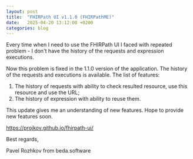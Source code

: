 ```yaml
---
layout: post
title:  "FHIRPath UI v1.1.0 (FHIRPathME)"
date:   2025-04-20 13:12:00 +0200
categories: blog
---
```

Every time when I need to use the FHIRPath UI I faced with repeated problem - I don't have the history of the requests and expression executions.

Now this problem is fixed in the 1.1.0 version of the application. The history of the requests and executions is available. The list of features:

1. The history of requests with ability to check resulted resource, use this resource and use the URL;
2. The history of expression with ability to reuse them.

This update gives me an understanding of new features. Hope to provide new features soon.

https://projkov.github.io/fhirpath-ui/

Best regards,

Pavel Rozhkov from beda.software

